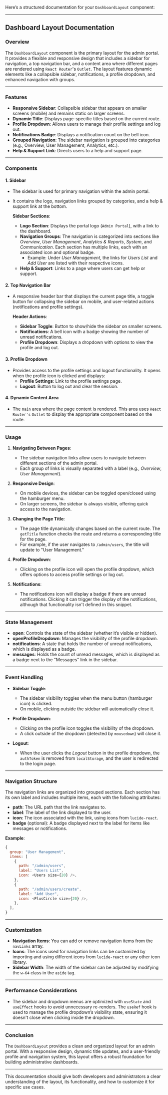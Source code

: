 Here’s a structured documentation for your `DashboardLayout` component:

---

## **Dashboard Layout Documentation**

### **Overview**
The `DashboardLayout` component is the primary layout for the admin portal. It provides a flexible and responsive design that includes a sidebar for navigation, a top navigation bar, and a content area where different pages are rendered using `React Router`'s `Outlet`. The layout features dynamic elements like a collapsible sidebar, notifications, a profile dropdown, and enhanced navigation with groups.

---

### **Features**
- **Responsive Sidebar**: Collapsible sidebar that appears on smaller screens (mobile) and remains static on larger screens.
- **Dynamic Title**: Displays page-specific titles based on the current route.
- **Profile Dropdown**: Allows users to manage their profile settings and log out.
- **Notifications Badge**: Displays a notification count on the bell icon.
- **Grouped Navigation**: The sidebar navigation is grouped into categories (e.g., Overview, User Management, Analytics, etc.).
- **Help & Support Link**: Directs users to a help and support page.

---

### **Components**

#### 1. **Sidebar**
- The sidebar is used for primary navigation within the admin portal.
- It contains the logo, navigation links grouped by categories, and a help & support link at the bottom.
  
  **Sidebar Sections**:
  - **Logo Section**: Displays the portal logo (`Admin Portal`), with a link to the dashboard.
  - **Navigation Groups**: The navigation is categorized into sections like *Overview*, *User Management*, *Analytics & Reports*, *System*, and *Communication*. Each section has multiple links, each with an associated icon and optional badge.
    - Example: Under *User Management*, the links for *Users List* and *Add User* are listed with their respective icons.
  - **Help & Support**: Links to a page where users can get help or support.

#### 2. **Top Navigation Bar**
- A responsive header bar that displays the current page title, a toggle button for collapsing the sidebar on mobile, and user-related actions (notifications and profile settings).
  
  **Header Actions**:
  - **Sidebar Toggle**: Button to show/hide the sidebar on smaller screens.
  - **Notifications**: A bell icon with a badge showing the number of unread notifications.
  - **Profile Dropdown**: Displays a dropdown with options to view the profile and log out.
  
#### 3. **Profile Dropdown**
- Provides access to the profile settings and logout functionality. It opens when the profile icon is clicked and displays:
  - **Profile Settings**: Link to the profile settings page.
  - **Logout**: Button to log out and clear the session.

#### 4. **Dynamic Content Area**
- The `main` area where the page content is rendered. This area uses `React Router's` `Outlet` to display the appropriate component based on the route.

---

### **Usage**

1. **Navigating Between Pages**:
   - The sidebar navigation links allow users to navigate between different sections of the admin portal.
   - Each group of links is visually separated with a label (e.g., *Overview*, *User Management*).
   
2. **Responsive Design**:
   - On mobile devices, the sidebar can be toggled open/closed using the hamburger menu.
   - On larger screens, the sidebar is always visible, offering quick access to the navigation.

3. **Changing the Page Title**:
   - The page title dynamically changes based on the current route. The `getTitle` function checks the route and returns a corresponding title for the page.
   - For example, if the user navigates to `/admin/users`, the title will update to "User Management."

4. **Profile Dropdown**:
   - Clicking on the profile icon will open the profile dropdown, which offers options to access profile settings or log out.

5. **Notifications**:
   - The notifications icon will display a badge if there are unread notifications. Clicking it can trigger the display of the notifications, although that functionality isn't defined in this snippet.

---

### **State Management**

- **open**: Controls the state of the sidebar (whether it’s visible or hidden).
- **openProfileDropdown**: Manages the visibility of the profile dropdown.
- **notifications**: A state that holds the number of unread notifications, which is displayed as a badge.
- **messages**: Holds the count of unread messages, which is displayed as a badge next to the "Messages" link in the sidebar.
  
---

### **Event Handling**
- **Sidebar Toggle**:
  - The sidebar visibility toggles when the menu button (hamburger icon) is clicked.
  - On mobile, clicking outside the sidebar will automatically close it.

- **Profile Dropdown**:
  - Clicking on the profile icon toggles the visibility of the dropdown.
  - A click outside of the dropdown (detected by `mousedown`) will close it.

- **Logout**:
  - When the user clicks the *Logout* button in the profile dropdown, the `authToken` is removed from `localStorage`, and the user is redirected to the login page.

---

### **Navigation Structure**
The navigation links are organized into grouped sections. Each section has its own label and includes multiple items, each with the following attributes:
- **path**: The URL path that the link navigates to.
- **label**: The label of the link displayed to the user.
- **icon**: The icon associated with the link, using icons from `lucide-react`.
- **badge** (optional): A badge displayed next to the label for items like messages or notifications.

**Example**:
```js
{
  group: "User Management",
  items: [
    {
      path: "/admin/users",
      label: "Users List",
      icon: <Users size={20} />,
    },
    {
      path: "/admin/users/create",
      label: "Add User",
      icon: <PlusCircle size={20} />,
    },
  ],
}
```

---

### **Customization**
- **Navigation Items**: You can add or remove navigation items from the `navLinks` array.
- **Icons**: The icons used for navigation links can be customized by importing and using different icons from `lucide-react` or any other icon library.
- **Sidebar Width**: The width of the sidebar can be adjusted by modifying the `w-64` class in the `aside` tag.

---

### **Performance Considerations**
- The sidebar and dropdown menus are optimized with `useState` and `useEffect` hooks to avoid unnecessary re-renders. The `useRef` hook is used to manage the profile dropdown’s visibility state, ensuring it doesn't close when clicking inside the dropdown.

---

### **Conclusion**
The `DashboardLayout` provides a clean and organized layout for an admin portal. With a responsive design, dynamic title updates, and a user-friendly profile and navigation system, this layout offers a robust foundation for building administrative dashboards.

---

This documentation should give both developers and administrators a clear understanding of the layout, its functionality, and how to customize it for specific use cases.
